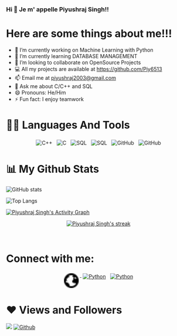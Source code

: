 ### Hi 👋  Je m' appelle Piyushraj Singh!!

<h1>Here are some things about me!!!</h1>

- 🔭 I’m currently working on Machine Learning with Python
- 🌱 I’m currently learning DATABASE MANAGEMENT
- 👯 I’m looking to collaborate on OpenSource Projects
- 💻 All my projects are available at https://github.com/Piy6513
- 📫 Email me at piyushraj2003@gmail.com
- 💬 Ask me about C/C++ and SQL
- 😄 Pronouns: He/Him
- ⚡ Fun fact: I enjoy teamwork

<h1>👨‍💻 Languages And Tools</h1>

<p align="center">
<img src="https://upload.wikimedia.org/wikipedia/commons/1/18/ISO_C%2B%2B_Logo.svg" alt="C++" height="40" style="vertical-align:top; margin:4px">
<img src="https://upload.wikimedia.org/wikipedia/commons/1/18/C_Programming_Language.svg" alt="C" height="40" style="vertical-align:top; margin:4px">
<img src="https://upload.wikimedia.org/wikipedia/commons/8/87/Sql_data_base_with_logo.png" alt="SQL" height="40" style="vertical-align:top; margin:4px">
<img src="https://upload.wikimedia.org/wikipedia/commons/e/e0/Git-logo.svg" alt="SQL" height="40" style="vertical-align:top; margin:4px">
<img src="https://upload.wikimedia.org/wikipedia/commons/2/29/GitHub_logo_2013.svg" alt="GitHub" height="40" style="vertical-align:top; margin:4px">
<img src="https://upload.wikimedia.org/wikipedia/commons/thumb/c/c3/Python-logo-notext.svg/2048px-Python-logo-notext.svg.png" alt="GitHub" height="40" style="vertical-align:top; margin:4px">
</p>


<h1>📊 My Github Stats</h1>

![GitHub stats](https://github-readme-stats.vercel.app/api?username=Piy6513&show_icons=true&theme=tokyonight)

![Top Langs](https://github-readme-stats.vercel.app/api/top-langs/?username=Piy6513&theme=tokyonight)

<a href="https://github.com/Piy6513/github-readme-activity-graph"><img alt="Piyushraj Singh's Activity Graph" src="https://activity-graph.herokuapp.com/graph?username=Piy6513&bg_color=0D1117&color=5BCDEC&line=5BCDEC&point=FFFFFF&hide_border=true" /></a>

<p align="center">
    <a href="https://github.com/Piy6513/github-readme-streak-stats">
        <img title="🔥 Get streak stats for your profile at git.io/streak-stats" alt="Piyushraj Singh's streak" src="https://github-readme-streak-stats.herokuapp.com/?user=Piy6513&theme=black-ice&hide_border=true&stroke=0000&background=060A0CD0"/>
    </a>
</p>

<br/>

<h1>Connect with me:</h1>

<p align="center">
 <a href="https://github.com/Piy6513" target="_blank" rel="noopener noreferrer"> <img src="https://raw.githubusercontent.com/iconic/open-iconic/master/svg/globe.svg" alt="Python" height="40" style="vertical-align:top; margin:4px"> </a>
 <a href="https://www.linkedin.com/in/piyushraj-singh-523711206/" target="_blank" rel="noopener noreferrer"> <img src="https://cdn.jsdelivr.net/npm/simple-icons@v3/icons/linkedin.svg" alt="Python" height="40" style="vertical-align:top; margin:4px"></a>
 <a href="https://www.instagram.com/piyush_163/"> <img src="https://upload.wikimedia.org/wikipedia/commons/e/e7/Instagram_logo_2016.svg" alt="Python" height="40" style="vertical-align:top; margin:4px"></a>
</p>

<h1>❤ Views and Followers</h1>

![](https://visitor-badge.laobi.icu/badge?page_id=Piy6513.Piy6513)
[![Github](https://img.shields.io/github/followers/Piy6513?label=Follow&style=social)](https://github.com/Piy6513)

